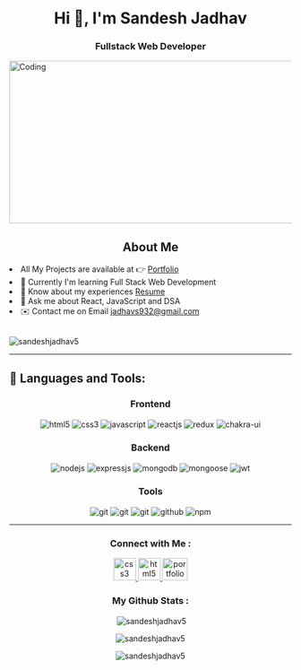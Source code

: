 <h1 align="center">Hi 👋, I'm Sandesh Jadhav</h1>
<h3 align="center">Fullstack Web Developer</h3>

<img width="1150rem" height="290rem" align="center"  alt="Coding" width="100%" height="400" src="https://img.freepik.com/premium-vector/software-developer-character-programmer-develops-code-illustration_80590-7310.jpg?w=826"/></p>

<h2 align="center">About Me</h2>
<li >All My Projects are available at 👉 <a href="https://sandeshjadhav5.github.io/" target="_blank">Portfolio</a></li>
<li>🧠  Currently I'm learning Full Stack Web Development </li>
<li>📄 Know about my experiences <a href="https://drive.google.com/file/d/1D_0EIwKGaVxiFy3_2DYsMQZ49pdmLT5C/view?usp=sharing"  target="_blank">Resume</a></li>
<li>💬 Ask me about React, JavaScript and DSA</li>
<li>✉️  Contact me on Email <a href="mailto: jadhavs932@gmail.com" target="_blank" rel="noreferrer">jadhavs932@gmail.com</a></li>

<br/>
<p align="left"> <img src="https://komarev.com/ghpvc/?username=sandeshjadhav5&label=Profile%20views&color=0e75b6&style=flat" alt="sandeshjadhav5" /> </p>
<hr/>

## 🚀 Languages and Tools:
<div align="center">
 
 <div align="center"><h3 align="center">Frontend</h3>
<img src="https://img.shields.io/badge/html5-%23E34F26.svg?style=for-the-badge&logo=html5&logoColor=white" align="center" alt="html5">
<img src = "https://img.shields.io/badge/css3-%231572B6.svg?style=for-the-badge&logo=css3&logoColor=white" align="center" alt="css3">
<img src ="https://img.shields.io/badge/javascript-%23323330.svg?style=for-the-badge&logo=javascript&logoColor=%23F7DF1E" align="center" alt="javascript">
<img src="https://img.shields.io/badge/React-20232A?style=for-the-badge&logo=react&logoColor=61DAFB"  align="center" alt="reactjs" />
<img src="https://img.shields.io/badge/Redux-593D88?style=for-the-badge&logo=redux&logoColor=white"  align="center" alt="redux" />
<!-- <img src="https://img.shields.io/badge/Material%20UI-007FFF?style=for-the-badge&logo=mui&logoColor=white"  align="center" alt="material-ui"/> -->
<img src = "https://img.shields.io/badge/chakra ui-%234ED1C5.svg?style=for-the-badge&logo=chakraui&logoColor=white" align="center" alt="chakra-ui"/>
</div>
  <div align="center"><h3 align="center">Backend</h3> 
<img src="https://img.shields.io/badge/Node.js-339933?style=for-the-badge&logo=nodedotjs&logoColor=white" align="center" alt="nodejs" />
<img src="https://img.shields.io/badge/Express.js-000000?style=for-the-badge&logo=express&logoColor=white" align="center" alt="expressjs"/>
<img src="https://img.shields.io/badge/MongoDB-4EA94B?style=for-the-badge&logo=mongodb&logoColor=white" align="center" alt="mongodb"/>
<img src="https://img.shields.io/badge/mongoose-%2300f.svg?style=for-the-badge&logo=fastify&logoColor=white" align="center" alt="mongoose"/>
   <img src="https://img.shields.io/badge/JWT-black?style=for-the-badge&logo=JSON%20web%20tokens" align="center" alt="jwt"/>
 </div>
  <div align="center"><h3 align="center">Tools</h3> 
<!--    <img src="https://img.shields.io/badge/heroku-%23430098.svg?style=for-the-badge&logo=heroku&logoColor=white" align="center" alt="git"/> -->
   <img src="https://img.shields.io/badge/netlify-%23000000.svg?style=for-the-badge&logo=netlify&logoColor=#00C7B7" align="center" alt="git"/>
   <img src="https://img.shields.io/badge/vercel-%23000000.svg?style=for-the-badge&logo=vercel&logoColor=whit" align="center" alt="git"/>
   <img src="https://img.shields.io/badge/Git-f44d27?style=for-the-badge&logo=git&logoColor=white"  align="center" alt="git"/>
<img src="https://img.shields.io/badge/GitHub-100000?style=for-the-badge&logo=github&logoColor=white"  align="center" alt="github"/>
<img src = "https://img.shields.io/badge/NPM-%23000000.svg?style=for-the-badge&logo=npm&logoColor=white" align="center" alt="npm">
   <br/>
 </div>
</div>
<hr/>
<h3 align="center">Connect with Me :</h3>
<p align="center"> <a href="https://www.linkedin.com/in/sandesh-jadhav-0a2344202/" target="_blank" rel="noreferrer"> <img src="https://cdn-icons-png.flaticon.com/512/145/145807.png" alt="css3" width="40" height="40"/> </a> <a href="mailto: jadhavs932@gmail.com" target="_blank" rel="noreferrer"> <img src="https://mailmeteor.com/logos/assets/PNG/Gmail_Logo_256px.png" alt="html5" width="40" height="40"/> </a> <a href="https://sandeshjadhav5.github.io/" target="_blank"><img src="https://i.pinimg.com/736x/de/59/4e/de594ec09881da3fa66d98384a3c72ff.jpg" alt="portfolio" width="45" height="40"/></a> </p>
<!-- <p><img align="center" src="https://github-readme-stats.vercel.app/api/top-langs?username=sandeshjadhav5&show_icons=true&locale=en&layout=compact" alt="sandeshjadhav5" /></p> -->
<h3 align="center">My Github Stats :</h3>
<p align="center">&nbsp;<img align="center" src="https://github-readme-stats.vercel.app/api?username=sandeshjadhav5&show_icons=true" alt="sandeshjadhav5" /></p>


<div margin="auto" align="center" ><img  src="https://github-readme-stats.vercel.app/api/top-langs?username=sandeshjadhav5&show_icons=true&locale=en&layout=compact" alt="sandeshjadhav5" /></div>

<p align="center"><img align="center" src="https://github-readme-streak-stats.herokuapp.com/?user=sandeshjadhav5&" alt="sandeshjadhav5" /></p>



